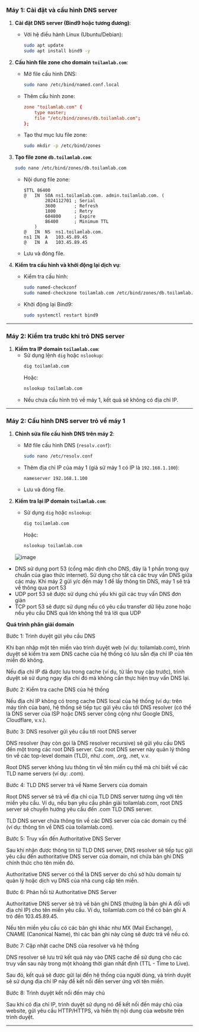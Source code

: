 ### **Máy 1: Cài đặt và cấu hình DNS server**

1. **Cài đặt DNS server (Bind9 hoặc tương đương)**:
   - Với hệ điều hành Linux (Ubuntu/Debian):
     ```bash
     sudo apt update
     sudo apt install bind9 -y
     ```

2. **Cấu hình file zone cho domain `toilamlab.com`**:
   - Mở file cấu hình DNS:
     ```bash
     sudo nano /etc/bind/named.conf.local
     ```
   - Thêm cấu hình zone:
     ```conf
     zone "toilamlab.com" {
         type master;
         file "/etc/bind/zones/db.toilamlab.com";
     };
     ```
   - Tạo thư mục lưu file zone:
     ```bash
     sudo mkdir -p /etc/bind/zones
     ```

3. **Tạo file zone `db.toilamlab.com`**:
   ```bash
   sudo nano /etc/bind/zones/db.toilamlab.com
   ```
   - Nội dung file zone:
     ```
     $TTL 86400
     @   IN  SOA ns1.toilamlab.com. admin.toilamlab.com. (
             2024112701 ; Serial
             3600       ; Refresh
             1800       ; Retry
             604800     ; Expire
             86400      ; Minimum TTL
         )
     @   IN  NS  ns1.toilamlab.com.
     ns1 IN  A   103.45.89.45
     @   IN  A   103.45.89.45
     ```
   - Lưu và đóng file.

4. **Kiểm tra cấu hình và khởi động lại dịch vụ**:
   - Kiểm tra cấu hình:
     ```bash
     sudo named-checkconf
     sudo named-checkzone toilamlab.com /etc/bind/zones/db.toilamlab.com
     ```
   - Khởi động lại Bind9:
     ```bash
     sudo systemctl restart bind9
     ```

---

### **Máy 2: Kiểm tra trước khi trỏ DNS server**
1. **Kiểm tra IP domain `toilamlab.com`**:
   - Sử dụng lệnh `dig` hoặc `nslookup`:
     ```bash
     dig toilamlab.com
     ```
     Hoặc:
     ```bash
     nslookup toilamlab.com
     ```
   - Nếu chưa cấu hình trỏ về máy 1, kết quả sẽ không có địa chỉ IP.

---

### **Máy 2: Cấu hình DNS server trỏ về máy 1**

1. **Chỉnh sửa file cấu hình DNS trên máy 2**:
   - Mở file cấu hình DNS (`resolv.conf`):
     ```bash
     sudo nano /etc/resolv.conf
     ```
   - Thêm địa chỉ IP của máy 1 (giả sử máy 1 có IP là `192.168.1.100`):
     ```
     nameserver 192.168.1.100
     ```
   - Lưu và đóng file.

2. **Kiểm tra lại IP domain `toilamlab.com`**:
   - Sử dụng `dig` hoặc `nslookup`:
     ```bash
     dig toilamlab.com
     ```
     Hoặc:
     ```bash
     nslookup toilamlab.com
     ```
   ![image](https://github.com/user-attachments/assets/6d285748-4906-4d26-8e2e-99562b243f61)

- DNS sử dụng port 53 (cổng mặc định cho DNS, đây là 1 phần trong quy chuẩn của giao thức internet). Sử dụng cho tất cả các truy vấn DNS giữa các máy. Khi máy 2 gửi y/c đến máy 1 để lấy thông tin DNS, máy 1 sẽ trả về thông qua port 53
- UDP port 53 sẽ được sử dụng chủ yếu khi gửi các truy vấn DNS đơn giản
- TCP port 53 sẽ được sử dụng nếu có yêu cầu transfer dữ liệu zone hoặc nếu yêu cầu DNS quá lớn không thể trả lời qua UDP

**Quá trình phân giải domain**

Bước 1: Trình duyệt gửi yêu cầu DNS

Khi bạn nhập một tên miền vào trình duyệt web (ví dụ: toilamlab.com), trình duyệt sẽ kiểm tra xem DNS cache của hệ thống có lưu sẵn địa chỉ IP của tên miền đó không.

Nếu địa chỉ IP đã được lưu trong cache (ví dụ, từ lần truy cập trước), trình duyệt sẽ sử dụng ngay địa chỉ đó mà không cần thực hiện truy vấn DNS lại.

Bước 2: Kiểm tra cache DNS của hệ thống

Nếu địa chỉ IP không có trong cache DNS local của hệ thống (ví dụ: trên máy tính của bạn), hệ thống sẽ tiếp tục gửi yêu cầu tới DNS resolver (có thể là DNS server của ISP hoặc DNS server công cộng như Google DNS, Cloudflare, v.v.).

Bước 3: DNS resolver gửi yêu cầu tới root DNS server

DNS resolver (hay còn gọi là DNS resolver recursive) sẽ gửi yêu cầu DNS đến một trong các root DNS server. Các root DNS server này quản lý thông tin về các top-level domain (TLD), như .com, .org, .net, v.v.

Root DNS server không lưu thông tin về tên miền cụ thể mà chỉ biết về các TLD name servers (ví dụ: .com).

Bước 4: TLD DNS server trả về Name Servers của domain

Root DNS server sẽ trả về địa chỉ của TLD DNS server tương ứng với tên miền yêu cầu. Ví dụ, nếu bạn yêu cầu phân giải toilamlab.com, root DNS server sẽ chuyển hướng yêu cầu đến .com TLD DNS server.

TLD DNS server chứa thông tin về các DNS server của các domain cụ thể (ví dụ: thông tin về DNS của toilamlab.com).

Bước 5: Truy vấn đến Authoritative DNS Server

Sau khi nhận được thông tin từ TLD DNS server, DNS resolver sẽ tiếp tục gửi yêu cầu đến authoritative DNS server của domain, nơi chứa bản ghi DNS chính thức cho tên miền đó.

Authoritative DNS server có thể là DNS server do chủ sở hữu domain tự quản lý hoặc dịch vụ DNS của nhà cung cấp tên miền.

Bước 6: Phản hồi từ Authoritative DNS Server

Authoritative DNS server sẽ trả về bản ghi DNS (thường là bản ghi A đối với địa chỉ IP) cho tên miền yêu cầu. Ví dụ, toilamlab.com có thể có bản ghi A trỏ đến 103.45.89.45.

Nếu tên miền yêu cầu có các bản ghi khác như MX (Mail Exchange), CNAME (Canonical Name), thì các bản ghi này cũng sẽ được trả về nếu có.

Bước 7: Cập nhật cache DNS của resolver và hệ thống

DNS resolver sẽ lưu trữ kết quả này vào DNS cache để sử dụng cho các truy vấn sau này trong một khoảng thời gian nhất định (TTL - Time to Live).

Sau đó, kết quả sẽ được gửi lại đến hệ thống của người dùng, và trình duyệt sẽ sử dụng địa chỉ IP này để kết nối đến server ứng với tên miền.

Bước 8: Trình duyệt kết nối đến máy chủ

Sau khi có địa chỉ IP, trình duyệt sử dụng nó để kết nối đến máy chủ của website, gửi yêu cầu HTTP/HTTPS, và hiển thị nội dung của website trên trình duyệt.

---
